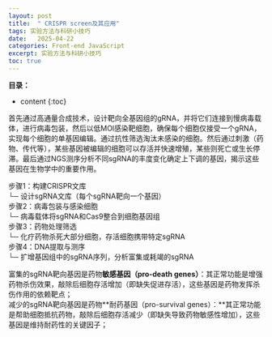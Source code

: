```yaml
---
layout: post
title:  " CRISPR screen及其应用"
tags: 实验方法与科研小技巧
date:   2025-04-22
categories: Front-end JavaScript
excerpt: 实验方法与科研小技巧
toc: true
---
```



**目录：**

* content
{:toc}



首先通过高通量合成技术，设计靶向全基因组的gRNA，并将它们连接到慢病毒载体，进行病毒包装，然后以低MOI感染靶细胞，确保每个细胞仅接受一个gRNA，实现每个细胞的单基因编辑。通过抗性筛选淘汰未感染的细胞。然后通过刺激（药物、传代等），某些基因被编辑的细胞可以存活并快速增殖，某些则死亡或生长停滞。最后通过NGS测序分析不同sgRNA的丰度变化确定上下调的基因，揭示这些基因在生物学中的重要作用。

步骤1：构建CRISPR文库<br>
   └─ 设计sgRNA文库（每个sgRNA靶向一个基因）<br>
步骤2：病毒包装与感染细胞<br>
   └─ 病毒载体将sgRNA和Cas9整合到细胞基因组<br>
步骤3：药物处理筛选<br>
   └─ 化疗药物杀死大部分细胞，存活细胞携带特定sgRNA<br>
步骤4：DNA提取与测序<br>
   └─ 扩增基因组中的sgRNA序列，分析富集或耗竭的sgRNA<br>

富集的sgRNA靶向基因是药物**敏感基因（pro-death genes）**：其正常功能是增强药物杀伤效果，敲除后细胞存活增加（即缺失促进存活），这些基因是药物发挥杀伤作用的依赖靶点；<br>
减少的sgRNA靶向基因是药物**耐药基因（pro-survival genes）：**其正常功能是帮助细胞抵抗药物，敲除后细胞存活减少（即缺失导致药物敏感性增加），这些基因是维持耐药性的关键因子；<br>


   
